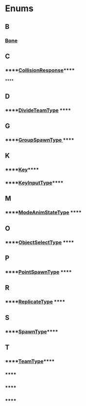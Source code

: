 # Enums

## B

### [Bone](bone.md)

## C

### \*\*\*\*[**CollisionResponse**](collisionresponse.md)\*\*\*\*

\*\*\*\*

## **D**

### \*\*\*\*[**DivideTeamType**](divideteamtype.md) ****

## **G**

### \*\*\*\*[**GroupSpawnType** ](groupspawntype.md)\*\*\*\*

## K

### \*\*\*\*[**Key**](key.md)\*\*\*\*

### \*\*\*\*[**KeyInputType**](keyinputtype.md)\*\*\*\*



## **M**

### \*\*\*\*[**ModeAnimStateType**](modeanimstatetype.md) ****

## **O**

### \*\*\*\*[**ObjectSelectType**](objectselecttype.md) ****

## **P**

### \*\*\*\*[**PointSpawnType**](pointspawntype.md) ****

## **R**

### \*\*\*\*[**ReplicateType**](replicatetype.md) ****

## **S**

### \*\*\*\*[**SpawnType**](spawntype.md)\*\*\*\*



## **T**

### \*\*\*\*[**TeamType**](teamtype.md)\*\*\*\*

### \*\*\*\*

### \*\*\*\*

###  ****

